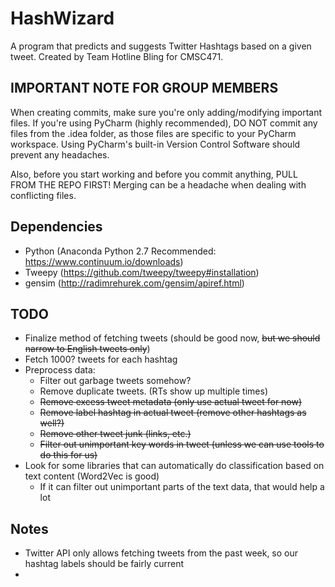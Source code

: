 # HashWizard
A program that predicts and suggests Twitter Hashtags based on a given tweet.
Created by Team Hotline Bling for CMSC471.

## IMPORTANT NOTE FOR GROUP MEMBERS
When creating commits, make sure you're only adding/modifying important files.
If you're using PyCharm (highly recommended), DO NOT commit any files from the 
.idea folder, as those files are specific to your PyCharm workspace.
Using PyCharm's built-in Version Control Software should prevent any headaches.

Also, before you start working and before you commit anything, 
PULL FROM THE REPO FIRST!
Merging can be a headache when dealing with conflicting files.

## Dependencies
 - Python (Anaconda Python 2.7 Recommended: https://www.continuum.io/downloads)
 - Tweepy (https://github.com/tweepy/tweepy#installation)
 - gensim (http://radimrehurek.com/gensim/apiref.html)

## TODO
 - Finalize method of fetching tweets (should be good now, ~~but we should narrow to English tweets only~~)
 - Fetch 1000? tweets for each hashtag
 - Preprocess data:
    - Filter out garbage tweets somehow?
    - Remove duplicate tweets. (RTs show up multiple times)
    - ~~Remove excess tweet metadata (only use actual tweet for now)~~
    - ~~Remove label hashtag in actual tweet (remove other hashtags as well?)~~
    - ~~Remove other tweet junk (links, etc.)~~
    - ~~Filter out unimportant key words in tweet (unless we can use tools to do this for us)~~
 - Look for some libraries that can automatically do classification based on text content (Word2Vec is good)
    - If it can filter out unimportant parts of the text data, that would help a lot

## Notes
 - Twitter API only allows fetching tweets from the past week, so our hashtag labels should be fairly current
 - 